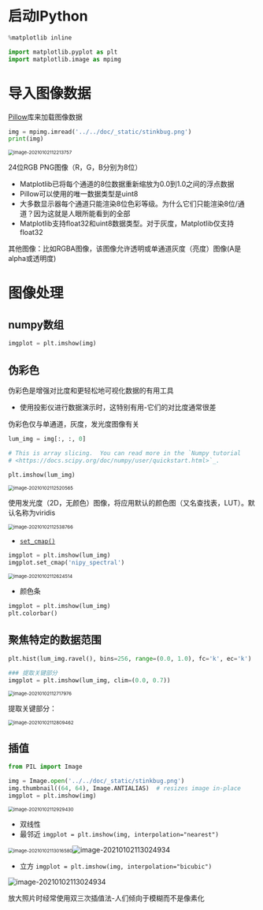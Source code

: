 # 启动IPython

```python
%matplotlib inline

import matplotlib.pyplot as plt
import matplotlib.image as mpimg
```



# 导入图像数据

[Pillow](https://pillow.readthedocs.io/en/latest/)库来加载图像数据

```python
img = mpimg.imread('../../doc/_static/stinkbug.png')
print(img)
```

<img src="https://cdn.jsdelivr.net/gh/DaiDuncan/PicUploader/img/20210102112214.png" alt="image-20210102112213757" style="zoom:67%;" />

24位RGB PNG图像（R，G，B分别为8位）

- Matplotlib已将每个通道的8位数据重新缩放为0.0到1.0之间的浮点数据
- Pillow可以使用的唯一数据类型是uint8
- 大多数显示器每个通道只能渲染8位色彩等级。为什么它们只能渲染8位/通道？因为这就是人眼所能看到的全部
- Matplotlib支持float32和uint8数据类型。对于灰度，Matplotlib仅支持float32

其他图像：比如RGBA图像，该图像允许透明或单通道灰度（亮度）图像(A是alpha或透明度)





# 图像处理

## numpy数组

```python
imgplot = plt.imshow(img)
```



## 伪彩色

伪彩色是增强对比度和更轻松地可视化数据的有用工具

- 使用投影仪进行数据演示时，这特别有用-它们的对比度通常很差

伪彩色仅与单通道，灰度，发光度图像有关

```python
lum_img = img[:, :, 0]

# This is array slicing.  You can read more in the `Numpy tutorial
# <https://docs.scipy.org/doc/numpy/user/quickstart.html>`_.

plt.imshow(lum_img)
```

<img src="https://cdn.jsdelivr.net/gh/DaiDuncan/PicUploader/img/20210102112520.png" alt="image-20210102112520565" style="zoom:67%;" />

使用发光度（2D，无颜色）图像，将应用默认的颜色图（又名查找表，LUT）。默认名称为viridis

<img src="https://cdn.jsdelivr.net/gh/DaiDuncan/PicUploader/img/20210102112538.png" alt="image-20210102112538766" style="zoom:67%;" />

- [`set_cmap()`](https://matplotlib.org/api/cm_api.html#matplotlib.cm.ScalarMappable.set_cmap)

```python
imgplot = plt.imshow(lum_img)
imgplot.set_cmap('nipy_spectral')
```

<img src="https://cdn.jsdelivr.net/gh/DaiDuncan/PicUploader/img/20210102112624.png" alt="image-20210102112624514" style="zoom:67%;" />



- 颜色条

```python
imgplot = plt.imshow(lum_img)
plt.colorbar()
```





## 聚焦特定的数据范围

```python
plt.hist(lum_img.ravel(), bins=256, range=(0.0, 1.0), fc='k', ec='k')

### 提取关键部分
imgplot = plt.imshow(lum_img, clim=(0.0, 0.7))
```

<img src="https://cdn.jsdelivr.net/gh/DaiDuncan/PicUploader/img/20210102112718.png" alt="image-20210102112717976" style="zoom:67%;" />

提取关键部分：

<img src="https://cdn.jsdelivr.net/gh/DaiDuncan/PicUploader/img/20210102112809.png" alt="image-20210102112809462" style="zoom:67%;" />







## 插值

```python
from PIL import Image

img = Image.open('../../doc/_static/stinkbug.png')
img.thumbnail((64, 64), Image.ANTIALIAS)  # resizes image in-place
imgplot = plt.imshow(img)
```

<img src="https://cdn.jsdelivr.net/gh/DaiDuncan/PicUploader/img/20210102112929.png" alt="image-20210102112929430" style="zoom:67%;" />

- 双线性
- 最邻近 `imgplot = plt.imshow(img, interpolation="nearest")`

<img src="https://cdn.jsdelivr.net/gh/DaiDuncan/PicUploader/img/20210102113016.png" alt="image-20210102113016580" style="zoom:67%;" />![image-20210102113024934](https://cdn.jsdelivr.net/gh/DaiDuncan/PicUploader/img/20210102113025.png)

- 立方 `imgplot = plt.imshow(img, interpolation="bicubic")`

![image-20210102113024934](https://cdn.jsdelivr.net/gh/DaiDuncan/PicUploader/img/20210102113025.png)

放大照片时经常使用双三次插值法-人们倾向于模糊而不是像素化











